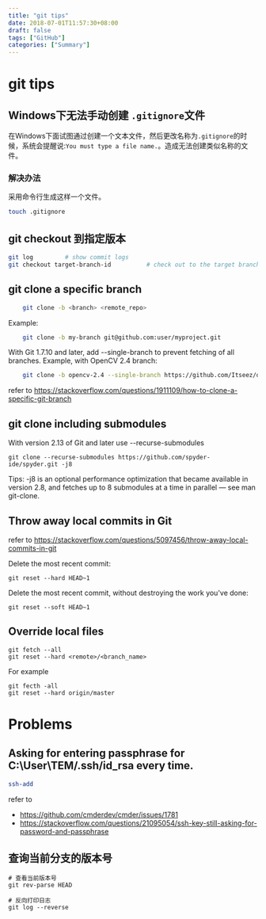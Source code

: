```yaml
---
title: "git tips"
date: 2018-07-01T11:57:30+08:00
draft: false
tags: ["GitHub"]
categories: ["Summary"]
---
```


# git tips

## Windows下无法手动创建 `.gitignore`文件

在Windows下面试图通过创建一个文本文件，然后更改名称为`.gitignore`的时候，系统会提醒说:`You must type a file name.`。造成无法创建类似名称的文件。

### 解决办法

采用命令行生成这样一个文件。

```sh
touch .gitignore
```

## git checkout 到指定版本

```sh
git log         # show commit logs
git checkout target-branch-id          # check out to the target branch
```

## git clone a specific branch

```sh
    git clone -b <branch> <remote_repo>
```

Example:
```sh
    git clone -b my-branch git@github.com:user/myproject.git
```

With Git 1.7.10 and later, add --single-branch to prevent fetching of all branches. Example, with OpenCV 2.4 branch:
```sh
    git clone -b opencv-2.4 --single-branch https://github.com/Itseez/opencv.git
```
refer to <https://stackoverflow.com/questions/1911109/how-to-clone-a-specific-git-branch>

## git clone including submodules

With version 2.13 of Git and later use --recurse-submodules
```git
git clone --recurse-submodules https://github.com/spyder-ide/spyder.git -j8
```
Tips: -j8 is an optional performance optimization that became available in version 2.8, and fetches up to 8 submodules at a time in parallel — see man git-clone.

## Throw away local commits in Git
refer to <https://stackoverflow.com/questions/5097456/throw-away-local-commits-in-git>

Delete the most recent commit:
```git
git reset --hard HEAD~1
```
Delete the most recent commit, without destroying the work you've done:
```git
git reset --soft HEAD~1
```

## Override local files
```git
git fetch --all
git reset --hard <remote>/<branch_name>
```
For example
```git
git fecth -all
git reset --hard origin/master
```

# Problems

## Asking for entering passphrase for C:\User\TEM/.ssh/id_rsa every time.

```sh
ssh-add
```

refer to 
- <https://github.com/cmderdev/cmder/issues/1781>
- <https://stackoverflow.com/questions/21095054/ssh-key-still-asking-for-password-and-passphrase>

## 查询当前分支的版本号

```git
# 查看当前版本号
git rev-parse HEAD 

# 反向打印日志
git log --reverse
```